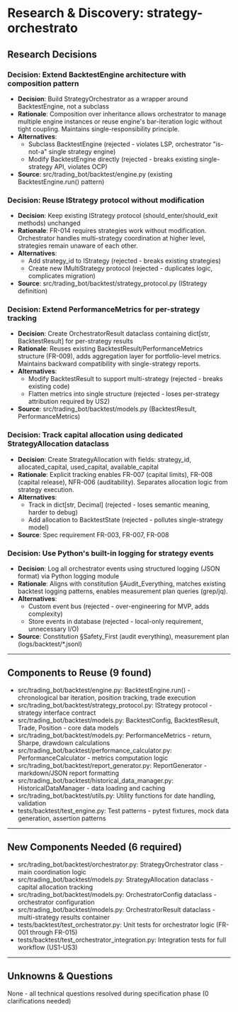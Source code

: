 # Research & Discovery: strategy-orchestrato

## Research Decisions

### Decision: Extend BacktestEngine architecture with composition pattern

- **Decision**: Build StrategyOrchestrator as a wrapper around BacktestEngine, not a subclass
- **Rationale**: Composition over inheritance allows orchestrator to manage multiple engine instances or reuse engine's bar-iteration logic without tight coupling. Maintains single-responsibility principle.
- **Alternatives**:
  - Subclass BacktestEngine (rejected - violates LSP, orchestrator "is-not-a" single strategy engine)
  - Modify BacktestEngine directly (rejected - breaks existing single-strategy API, violates OCP)
- **Source**: src/trading_bot/backtest/engine.py (existing BacktestEngine.run() pattern)

### Decision: Reuse IStrategy protocol without modification

- **Decision**: Keep existing IStrategy protocol (should_enter/should_exit methods) unchanged
- **Rationale**: FR-014 requires strategies work without modification. Orchestrator handles multi-strategy coordination at higher level, strategies remain unaware of each other.
- **Alternatives**:
  - Add strategy_id to IStrategy (rejected - breaks existing strategies)
  - Create new IMultiStrategy protocol (rejected - duplicates logic, complicates migration)
- **Source**: src/trading_bot/backtest/strategy_protocol.py (IStrategy definition)

### Decision: Extend PerformanceMetrics for per-strategy tracking

- **Decision**: Create OrchestratorResult dataclass containing dict[str, BacktestResult] for per-strategy results
- **Rationale**: Reuses existing BacktestResult/PerformanceMetrics structure (FR-009), adds aggregation layer for portfolio-level metrics. Maintains backward compatibility with single-strategy reports.
- **Alternatives**:
  - Modify BacktestResult to support multi-strategy (rejected - breaks existing code)
  - Flatten metrics into single structure (rejected - loses per-strategy attribution required by US2)
- **Source**: src/trading_bot/backtest/models.py (BacktestResult, PerformanceMetrics)

### Decision: Track capital allocation using dedicated StrategyAllocation dataclass

- **Decision**: Create StrategyAllocation with fields: strategy_id, allocated_capital, used_capital, available_capital
- **Rationale**: Explicit tracking enables FR-007 (capital limits), FR-008 (capital release), NFR-006 (auditability). Separates allocation logic from strategy execution.
- **Alternatives**:
  - Track in dict[str, Decimal] (rejected - loses semantic meaning, harder to debug)
  - Add allocation to BacktestState (rejected - pollutes single-strategy model)
- **Source**: Spec requirement FR-003, FR-007, FR-008

### Decision: Use Python's built-in logging for strategy events

- **Decision**: Log all orchestrator events using structured logging (JSON format) via Python logging module
- **Rationale**: Aligns with constitution §Audit_Everything, matches existing backtest logging patterns, enables measurement plan queries (grep/jq).
- **Alternatives**:
  - Custom event bus (rejected - over-engineering for MVP, adds complexity)
  - Store events in database (rejected - local-only requirement, unnecessary I/O)
- **Source**: Constitution §Safety_First (audit everything), measurement plan (logs/backtest/*.jsonl)

---

## Components to Reuse (9 found)

- src/trading_bot/backtest/engine.py: BacktestEngine.run() - chronological bar iteration, position tracking, trade execution
- src/trading_bot/backtest/strategy_protocol.py: IStrategy protocol - strategy interface contract
- src/trading_bot/backtest/models.py: BacktestConfig, BacktestResult, Trade, Position - core data models
- src/trading_bot/backtest/models.py: PerformanceMetrics - return, Sharpe, drawdown calculations
- src/trading_bot/backtest/performance_calculator.py: PerformanceCalculator - metrics computation logic
- src/trading_bot/backtest/report_generator.py: ReportGenerator - markdown/JSON report formatting
- src/trading_bot/backtest/historical_data_manager.py: HistoricalDataManager - data loading and caching
- src/trading_bot/backtest/utils.py: Utility functions for date handling, validation
- tests/backtest/test_engine.py: Test patterns - pytest fixtures, mock data generation, assertion patterns

---

## New Components Needed (6 required)

- src/trading_bot/backtest/orchestrator.py: StrategyOrchestrator class - main coordination logic
- src/trading_bot/backtest/models.py: StrategyAllocation dataclass - capital allocation tracking
- src/trading_bot/backtest/models.py: OrchestratorConfig dataclass - orchestrator configuration
- src/trading_bot/backtest/models.py: OrchestratorResult dataclass - multi-strategy results container
- tests/backtest/test_orchestrator.py: Unit tests for orchestrator logic (FR-001 through FR-015)
- tests/backtest/test_orchestrator_integration.py: Integration tests for full workflow (US1-US3)

---

## Unknowns & Questions

None - all technical questions resolved during specification phase (0 clarifications needed)
